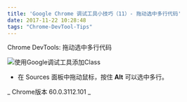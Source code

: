 ```yaml
---
title: 'Google Chrome 调试工具小技巧（11）- 拖动选中多行代码'
date: 2017-11-22 10:28:48
tags: "Chrome-DevTool-Tips"
---
```

Chrome DevTools:   拖动选中多行代码

![使用Google调试工具添加Class](/images/tip11.gif)

- 在 Sources 面板中拖动鼠标，按住 **Alt** 可以选中多行。


_ Chrome版本 60.0.3112.101 _